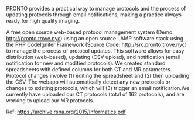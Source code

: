 PRONTO provides a practical way to manage protocols and the process of updating protocols through email notifications, making a
practice always ready for high quality imaging.

A free open source web-based protocol management system (Demo: http://pronto.trove.nyc) using an open source
LAMP software stack using the PHP CodeIgniter Framework (Source Code: http://src.pronto.trove.nyc) to manage the process of
protocol updates. This software allows for easy distribution (web-based), updating (CSV upload), and notification (email notification
for new and modified protocols). We created standard spreadsheets with defined columns for both CT and MR parameters. Protocol
changes involve (1) editing the spreadsheet and (2) then uploading the CSV. The webapp will automatically detect any new
protocols or changes to existing protocols, which will (3) trigger an email notification.We currently have uploaded our CT protocols
(total of 162 protocols), and are working to upload our MR protocols.

Ref: https://archive.rsna.org/2015/Informatics.pdf
